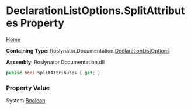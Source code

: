 <a name="_top"></a>

# DeclarationListOptions\.SplitAttributes Property

[Home](../../../../README.md#_top)

**Containing Type**: Roslynator\.Documentation\.[DeclarationListOptions](../README.md#_top)

**Assembly**: Roslynator\.Documentation\.dll

```csharp
public bool SplitAttributes { get; }
```

### Property Value

System\.[Boolean](https://docs.microsoft.com/en-us/dotnet/api/system.boolean)

